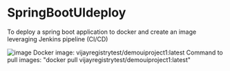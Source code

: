 # SpringBootUIdeploy
To deploy a spring boot application to docker and create an image leveraging Jenkins pipeline (CI/CD)

![image](https://github.com/vijaypullela/SpringBootUIdeploy/assets/60003125/aff5654e-9ab7-45cb-8e3b-2bd389f6a259)
Docker image: vijayregistrytest/demouiproject1:latest
Command to pull images: "docker pull vijayregistrytest/demouiproject1:latest"

